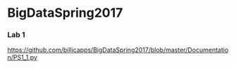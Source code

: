 # BigDataSpring2017

<h3>Lab 1</h3>
<a href="https://github.com/billjcapps/BigDataSpring2017/blob/master/Documentation/PS1_1.py">
https://github.com/billjcapps/BigDataSpring2017/blob/master/Documentation/PS1_1.py</a>
